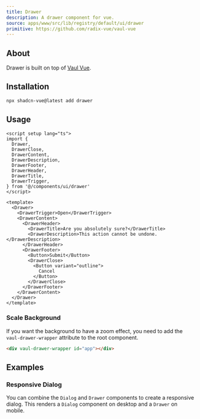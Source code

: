 ```yaml
---
title: Drawer
description: A drawer component for vue.
source: apps/www/src/lib/registry/default/ui/drawer
primitive: https://github.com/radix-vue/vaul-vue
---
```


<ComponentPreview name="DrawerDemo" />

## About

Drawer is built on top of [Vaul Vue](https://github.com/radix-vue/vaul-vue).

## Installation

```bash
npx shadcn-vue@latest add drawer
```

## Usage

```vue showLineNumbers
<script setup lang="ts">
import {
  Drawer,
  DrawerClose,
  DrawerContent,
  DrawerDescription,
  DrawerFooter,
  DrawerHeader,
  DrawerTitle,
  DrawerTrigger,
} from '@/components/ui/drawer'
</script>

<template>
  <Drawer>
    <DrawerTrigger>Open</DrawerTrigger>
    <DrawerContent>
      <DrawerHeader>
        <DrawerTitle>Are you absolutely sure?</DrawerTitle>
        <DrawerDescription>This action cannot be undone.</DrawerDescription>
      </DrawerHeader>
      <DrawerFooter>
        <Button>Submit</Button>
        <DrawerClose>
          <Button variant="outline">
            Cancel
          </Button>
        </DrawerClose>
      </DrawerFooter>
    </DrawerContent>
  </Drawer>
</template>
```
### Scale Background

If you want the background to have a zoom effect, you need to add the `vaul-drawer-wrapper` attribute to the root component.

```html
<div vaul-drawer-wrapper id="app"></div>
```

## Examples

### Responsive Dialog

You can combine the `Dialog` and `Drawer` components to create a responsive dialog. This renders a `Dialog` component on desktop and a `Drawer` on mobile.

<ComponentPreview name="DrawerDialog" />
